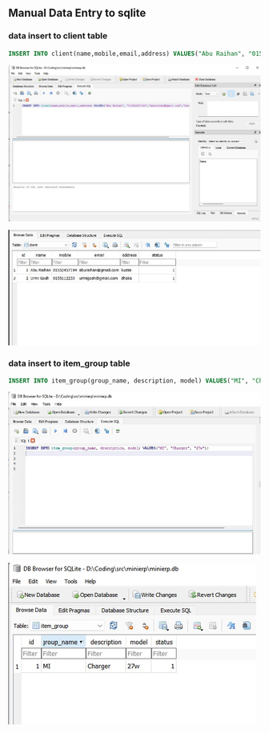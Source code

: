 ## Manual Data Entry to sqlite

### data insert to client table

```sql
INSERT INTO client(name,mobile,email,address) VALUES("Abu Raihan", "01552457194", "aburaihan@gmail.com", "kustia");
```

![client](./images/Client_data.jpg)

![client](./images/Client_data2.jpg)

### data insert to item_group table

```sql
INSERT INTO item_group(group_name, description, model) VALUES("MI", "Charger", "27w");
```

![client](./images/item_group.jpg)

![client](./images/item_group2.jpg)

